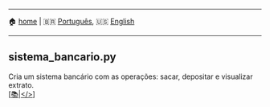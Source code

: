 - - -
🏠 [home](/README.md) | 🇧🇷 [Português](/desafios/formacao-python-developer/01-fundamentos-de-python/README.md), 🇺🇸 [English](/desafios/formacao-python-developer/01-fundamentos-de-python/README-us.md)
- - -

## sistema_bancario.py

Cria um sistema bancário com as operações: sacar, depositar e visualizar extrato.<br/>\[[📚](https://academiapme-my.sharepoint.com/:p:/g/personal/kawan_dio_me/Ef-dMEJYq9BPotZQso7LUCwBJd7gDqCC2SYlUYx0ayrGNQ?e=G79e2L)|[</>](/desafios/formacao-python-developer/01-fundamentos-de-python/sistema_bancario.py)\]